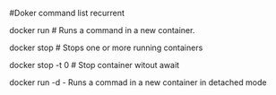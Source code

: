 #Doker command list recurrent

docker run # Runs a command in a new container.

docker stop # Stops one or more running containers

docker stop -t 0 <container> # Stop container witout await

docker run -d - Runs a commad in a  new container in detached mode
